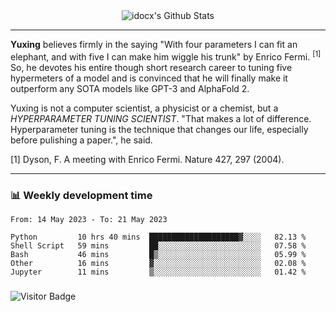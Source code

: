 <div align="center">
    <img align="center" src="https://github-readme-stats.vercel.app/api?username=idocx&show_icons=true&count_private=true&hide_border=true" alt="idocx's Github Stats"></img>
</div>

---

**Yuxing** believes firmly in the saying "With four parameters I can fit an elephant, and with five I can make him wiggle his trunk" by Enrico Fermi. <sup>[1]</sup> So, he devotes his entire though short research career to tuning five hypermeters of a model and is convinced that he will finally make it outperform any SOTA models like GPT-3 and AlphaFold 2.

Yuxing is not a computer scientist, a physicist or a chemist, but a *HYPERPARAMETER TUNING SCIENTIST*. "That makes a lot of difference. Hyperparameter tuning is the technique that changes our life, especially before pulishing a paper.", he said.

[1] Dyson, F. A meeting with Enrico Fermi. Nature 427, 297 (2004).


---

### 📊 Weekly development time
<!--START_SECTION:waka-->

```text
From: 14 May 2023 - To: 21 May 2023

Python         10 hrs 40 mins  ████████████████████▓░░░░   82.13 %
Shell Script   59 mins         ██░░░░░░░░░░░░░░░░░░░░░░░   07.58 %
Bash           46 mins         █▒░░░░░░░░░░░░░░░░░░░░░░░   05.99 %
Other          16 mins         ▓░░░░░░░░░░░░░░░░░░░░░░░░   02.08 %
Jupyter        11 mins         ▒░░░░░░░░░░░░░░░░░░░░░░░░   01.42 %
```

<!--END_SECTION:waka-->

### 

![Visitor Badge](https://visitor-badge.laobi.icu/badge?page_id=idocx.idocx)